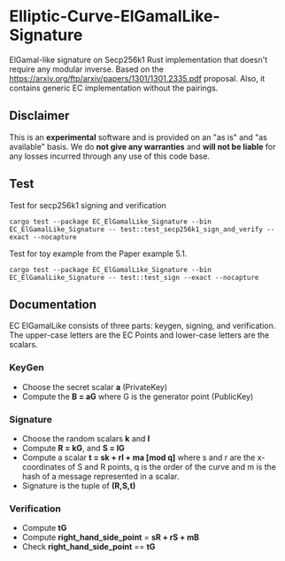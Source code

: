 # Elliptic-Curve-ElGamalLike-Signature

ElGamal-like signature on Secp256k1 Rust implementation that doesn't require any modular inverse. Based on the https://arxiv.org/ftp/arxiv/papers/1301/1301.2335.pdf proposal. Also, it contains generic EC implementation without the pairings. 

## Disclaimer

This is an **experimental** software and is provided on an "as is" and "as available" basis. We do **not give any warranties** and **will not be liable** for any losses incurred through any use of this code base.

## Test
Test for secp256k1 signing and verification
```
cargo test --package EC_ElGamalLike_Signature --bin EC_ElGamalLike_Signature -- test::test_secp256k1_sign_and_verify --exact --nocapture
```

Test for toy example from the Paper example 5.1. 
```
cargo test --package EC_ElGamalLike_Signature --bin EC_ElGamalLike_Signature -- test::test_sign --exact --nocapture 
```

## Documentation

EC ElGamalLike consists of three parts: keygen, signing, and verification. The upper-case letters are the EC Points and lower-case letters are the scalars.

### KeyGen 

- Choose the secret scalar **a** (PrivateKey)
- Compute the **B = aG** where G is the generator point (PublicKey)


### Signature 

- Choose the random scalars **k** and **l**
- Compute **R = kG**, and **S = lG**
- Compute a scalar **t = sk + rl + ma [mod q]** where s and r are the x-coordinates of S and R points, q is the order of the curve and m is the hash of a message represented in a scalar. 
- Signature is the tuple of **(R,S,t)**


### Verification

- Compute **tG**
- Compute **right_hand_side_point** = **sR + rS + mB**
- Check **right_hand_side_point** == **tG**
